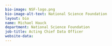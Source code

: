 ```yaml
---
bio-image: NSF-logo.png
bio-image-alt-text: National Science Foundation
layout: bio
name: Michael Hauck
department: National Science Foundation
job-title: Acting Chief Data Officer
website-data:  
---
```

